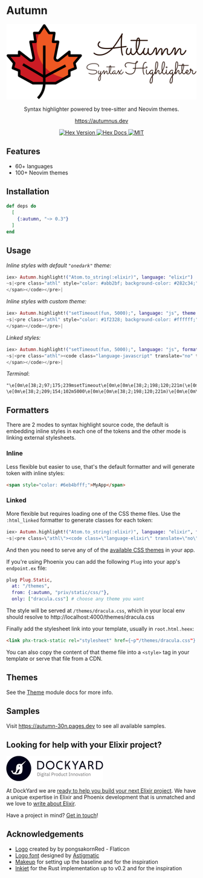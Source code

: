 # Autumn

<!-- MDOC -->

<div align="center">
  <img src="https://raw.githubusercontent.com/leandrocp/autumn/main/assets/images/autumn_logo.png" width="512" alt="Autumn logo">
</div>

<p align="center">
  Syntax highlighter powered by tree-sitter and Neovim themes.
</p>

<p align="center">
  <a href="https://autumnus.dev">https://autumnus.dev</a>
</p>

<div align="center">
  <a href="https://hex.pm/packages/autumn">
    <img alt="Hex Version" src="https://img.shields.io/hexpm/v/autumn">
  </a>

  <a href="https://hexdocs.pm/autumn">
    <img alt="Hex Docs" src="http://img.shields.io/badge/hex.pm-docs-green.svg?style=flat">
  </a>

  <a href="https://opensource.org/licenses/MIT">
    <img alt="MIT" src="https://img.shields.io/hexpm/l/autumn">
  </a>
</div>

## Features

- 60+ languages
- 100+ Neovim themes

## Installation

```elixir
def deps do
  [
    {:autumn, "~> 0.3"}
  ]
end
```

## Usage

_Inline styles with default `"onedark"` theme:_

```elixir
iex> Autumn.highlight!("Atom.to_string(:elixir)", language: "elixir")
~s|<pre class="athl" style="color: #abb2bf; background-color: #282c34;"><code class="language-elixir" translate="no" tabindex="0"><span class="line" data-line="1"><span style="color: #e5c07b;">Atom</span><span style="color: #56b6c2;">.</span><span style="color: #61afef;">to_string</span><span style="color: #c678dd;">(</span><span style="color: #e06c75;">:elixir</span><span style="color: #c678dd;">)</span>
</span></code></pre>|
```

_Inline styles with custom theme:_

```elixir
iex> Autumn.highlight!("setTimeout(fun, 5000);", language: "js", theme: "github_light")
~s|<pre class="athl" style="color: #1f2328; background-color: #ffffff;"><code class="language-javascript" translate="no" tabindex="0"><span class="line" data-line="1"><span style="color: #6639ba;">setTimeout</span><span style="color: #1f2328;">(</span><span style="color: #1f2328;">fun</span><span style="color: #1f2328;">,</span> <span style="color: #0550ae;">5000</span><span style="color: #1f2328;">)</span><span style="color: #1f2328;">;</span>
</span></code></pre>|
```

_Linked styles:_

```elixir
iex> Autumn.highlight!("setTimeout(fun, 5000);", language: "js", formatter: :html_linked)
~s|<pre class="athl"><code class="language-javascript" translate="no" tabindex="0"><span class="line" data-line="1"><span class="function-call">setTimeout</span><span class="punctuation-bracket">(</span><span class="variable">fun</span><span class="punctuation-delimiter">,</span> <span class="number">5000</span><span class="punctuation-bracket">)</span><span class="punctuation-delimiter">;</span>
</span></code></pre>|
```

_Terminal_:
```
"\e[0m\e[38;2;97;175;239msetTimeout\e[0m\e[0m\e[38;2;198;120;221m(\e[0m\e[0m\e[38;2;224;108;117mfun\e[0m\e[0m\e[38;2;171;178;191m,\e[0m \e[0m\e[38;2;209;154;102m5000\e[0m\e[0m\e[38;2;198;120;221m)\e[0m\e[0m\e[38;2;171;178;191m;\e[0m"
```

## Formatters

There are 2 modes to syntax highlight source code, the default is embedding inline styles in each one of the tokens and the other mode is linking external stylesheets.

### Inline

Less flexible but easier to use, that's the default formatter and will generate token with inline styles:

```html
<span style="color: #6eb4bfff;">MyApp</span>
```

### Linked

More flexible but requires loading one of the CSS theme files. Use the `:html_linked` formatter to generate classes for each token:

```elixir
iex> Autumn.highlight!("Atom.to_string(:elixir)", language: "elixir", formatter: :html_linked)
~s|<pre class=\"athl\"><code class=\"language-elixir\" translate=\"no\"><span class=\"athl-type\">Atom</span><span class=\"athl-operator\">.</span><span class=\"athl-function\">to_string</span><span class=\"athl-punctuation athl-punctuation-bracket\">(</span><span class=\"athl-string athl-string-special athl-string-special-symbol\">:elixir</span><span class=\"athl-punctuation athl-punctuation-bracket\">)</span></code></pre>|
```

And then you need to serve any of of the [available CSS themes](https://github.com/leandrocp/autumn/tree/main/priv/static/css) in your app.

If you're using Phoenix you can add the following `Plug` into your app's `endpoint.ex` file:

```elixir
plug Plug.Static,
  at: "/themes",
  from: {:autumn, "priv/static/css/"},
  only: ["dracula.css"] # choose any theme you want
```

The style will be served at `/themes/dracula.css`, which in your local env should resolve to http://localhost:4000/themes/dracula.css

Finally add the stylesheet link into your template, usually in `root.html.heex`:

```html
<link phx-track-static rel="stylesheet" href={~p"/themes/dracula.css"} />
```

You can also copy the content of that theme file into a `<style>` tag in your template or serve that file from a CDN.

## Themes

See the [Theme](Autumn.Theme.html) module docs for more info.

## Samples

Visit https://autumn-30n.pages.dev to see all available samples.

## Looking for help with your Elixir project?

<img src="https://raw.githubusercontent.com/leandrocp/autumn/main/assets/images/dockyard_logo.png" width="256" alt="DockYard logo">

At DockYard we are [ready to help you build your next Elixir project](https://dockyard.com/phoenix-consulting).
We have a unique expertise in Elixir and Phoenix development that is unmatched and we love to [write about Elixir](https://dockyard.com/blog/categories/elixir).

Have a project in mind? [Get in touch](https://dockyard.com/contact/hire-us)!

## Acknowledgements

* [Logo](https://www.flaticon.com/free-icons/fall) created by by pongsakornRed - Flaticon
* [Logo font](https://fonts.google.com/specimen/Sacramento) designed by [Astigmatic](http://www.astigmatic.com)
* [Makeup](https://hex.pm/packages/makeup) for setting up the baseline and for the inspiration
* [Inkjet](https://crates.io/crates/inkjet) for the Rust implementation up to v0.2 and for the inspiration
